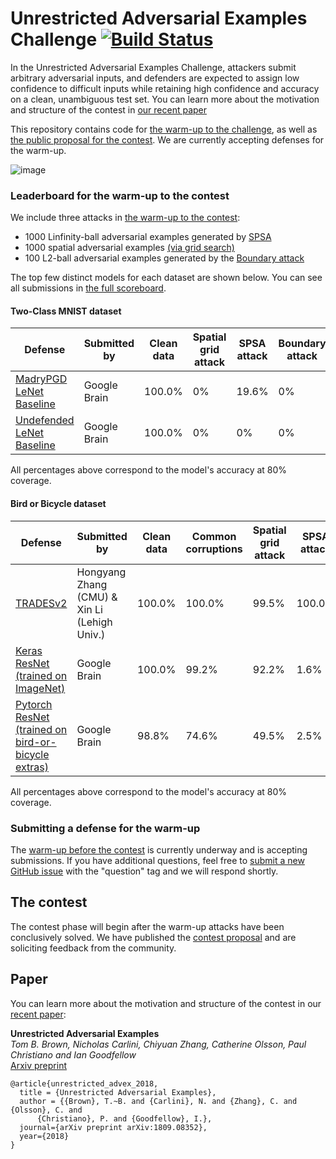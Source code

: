 # Unrestricted Adversarial Examples Challenge [![Build Status](https://travis-ci.org/google/unrestricted-adversarial-examples.svg?branch=master)](https://travis-ci.org/google/unrestricted-adversarial-examples)

In the Unrestricted Adversarial Examples Challenge, attackers submit arbitrary adversarial inputs, and defenders are expected to assign low confidence to difficult inputs while retaining high confidence and accuracy on a clean, unambiguous test set. You can learn more about the motivation and structure of the contest in [our recent paper](https://drive.google.com/open?id=1T0yiu9LPv_Qh-qYhYFLj9dxjnkca8fkG)

This repository contains code for [the warm-up to the challenge](warmup.md), as well as [the public proposal for the contest](contest_proposal.md). We are currently accepting defenses for the warm-up. 

![image](https://user-images.githubusercontent.com/306655/44686400-f0b74800-aa02-11e8-8967-fa354244813f.png)


### <a name="leaderboard"></a>Leaderboard for the warm-up to the contest
We include three attacks in [the warm-up to the contest](warmup.md):

- 1000 Linfinity-ball adversarial examples generated by [SPSA](https://arxiv.org/pdf/1802.05666.pdf)
- 1000 spatial adversarial examples [(via grid search)](https://arxiv.org/abs/1712.02779)
- 100 L2-ball adversarial examples generated by the [Boundary attack](https://arxiv.org/abs/1712.04248)

The top few distinct models for each dataset are shown below.  You can see all submissions in [the full scoreboard](scoreboard.md). 

#### Two-Class MNIST dataset
| Defense               | Submitted by  | Clean data | Spatial grid attack | SPSA attack | Boundary attack |  Submission Date | Open Source |
| --------------------- | ------------- | ------------ |------------ |--------------- |--------------- | --------------- | --------------- |
| [MadryPGD LeNet Baseline](unrestricted-advex/unrestricted_advex/mnist_baselines)  |  Google Brain |    100.0%    |      0%    |     19.6%   |     0%     |  Sept 14th, 2018 | Yes |
| [Undefended LeNet Baseline](unrestricted-advex/unrestricted_advex/mnist_baselines)   |  Google Brain   |    100.0%    |     0%    |     0%    |     0%     |  Sept 14th, 2018 | Yes |

All percentages above correspond to the model's accuracy at 80% coverage.

#### Bird or Bicycle dataset
| Defense               | Submitted by  | Clean data | Common corruptions | Spatial grid attack | SPSA attack | Boundary attack |  Submission Date | Open Source |
| --------------------- | ------------- | ------------| ------------ |--------------- |-------- | ------- | --------------- | --------------- |
| [TRADESv2](https://github.com/xincoder/google_attack) |Hongyang Zhang (CMU) & Xin Li (Lehigh Univ.)|100.0%|100.0%|99.5%|100.0%|95.0%|Jan 17th, 2019 | No |
| [Keras ResNet <br>(trained on ImageNet)](examples/undefended_keras_resnet)   |  Google Brain   |    100.0%    |    99.2%    |  92.2%    |     1.6%    |     4.0%     |  Sept 29th, 2018 | Yes |
| [Pytorch ResNet <br>(trained on bird-or-bicycle extras)](examples/undefended_pytorch_resnet)  |  Google Brain |    98.8%    |   74.6%    |      49.5%    |   2.5%   |     8.0%     |  Oct 1st, 2018 | Yes |


All percentages above correspond to the model's accuracy at 80% coverage.


### Submitting a defense for the warm-up

The [warm-up before the contest](warmup.md) is currently underway and is accepting submissions. If you have additional questions, feel free to [submit a new GitHub issue](https://github.com/google/unrestricted-adversarial-examples/issues/new) with the "question" tag and we will respond shortly.

## The contest

The contest phase will begin after the warm-up attacks have been conclusively solved. We have published the [contest proposal](https://github.com/google/unrestricted-adversarial-examples/blob/master/contest_proposal.md) and are soliciting feedback from the community.


## Paper
You can learn more about the motivation and structure of the contest in our [recent paper](https://arxiv.org/abs/1809.08352):

**Unrestricted Adversarial Examples**<br>
*Tom B. Brown, Nicholas Carlini, Chiyuan Zhang, Catherine Olsson, Paul Christiano and Ian Goodfellow*<br>
[Arxiv preprint](https://arxiv.org/abs/1809.08352)

```
@article{unrestricted_advex_2018,
  title = {Unrestricted Adversarial Examples},
  author = {{Brown}, T.~B. and {Carlini}, N. and {Zhang}, C. and {Olsson}, C. and 
	  {Christiano}, P. and {Goodfellow}, I.},
  journal={arXiv preprint arXiv:1809.08352},
  year={2018}
}
```
